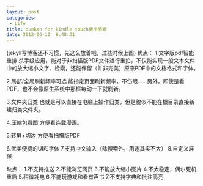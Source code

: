 ```yaml
---
layout: post
categories: 
 - Life
title: duokan for kindle touch使用感受
date: 2012-06-12  6:48:31
---
```

(jekyll写博客还不习惯，先这么放着吧，过些时候上图)
优点：
1.文字版pdf智能重排
      杀手级应用，能对于非扫描版PDF文件进行重拍，不仅能实现一般文本文件中的放大缩小文字、检索，还能保留（并非完美）原来PDF中的文档格式和字体。

2.局部/全局刷新频率可选
       能指定页面刷新频率，不伤眼……另外，即使是看PDF，也不会像原生系统中那样每动一下就刷新。

3.文件夹归类
      也就是可以直接在电脑上操作归类，但是貌似不能在根目录直接新建归类文件夹。

4.压缩包看图
    方便看连载漫画。

5.转屏+切边
   方便看扫描版PDF

6.优美便捷的UI和字体
7.支持中文输入（除搜索外，用途其实不大）
8.自定义屏保

缺点：
1.不支持推送
2.不能浏览网页
3.不能放大缩小图片
4.不太稳定，偶尔死机重启
5.稍微耗电
6.不能玩游戏和看有声书
7.不支持字典和批注高亮
